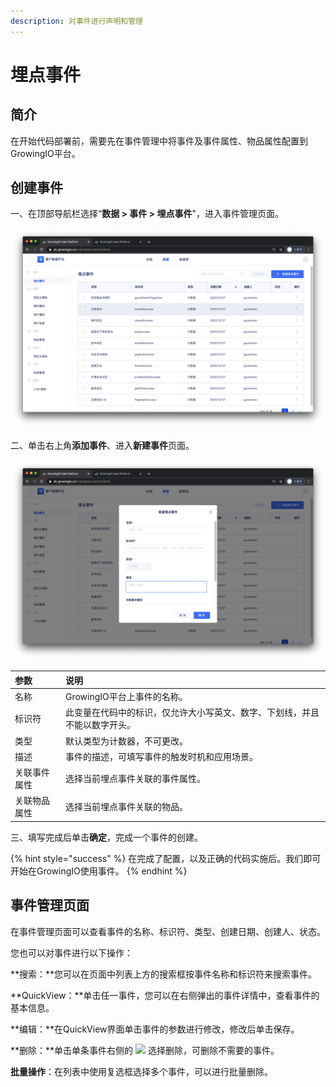 ```yaml
---
description: 对事件进行声明和管理
---
```


# 埋点事件

## 简介

在开始代码部署前，需要先在事件管理中将事件及事件属性、物品属性配置到GrowingIO平台。

## 创建事件

一、在顶部导航栏选择“**数据 &gt; 事件 &gt; 埋点事件**"，进入事件管理页面。

![](../../../../.gitbook/assets/ying-mu-jie-tu-20201207-xia-wu-4.09.24.png)

二、单击右上角**添加事件**、进入**新建事件**页面。

![](../../../../.gitbook/assets/ying-mu-jie-tu-20201207-xia-wu-4.09.52.png)

| 参数 | 说明 |
| :--- | :--- |
| 名称 | GrowingIO平台上事件的名称。 |
| 标识符 | 此变量在代码中的标识，仅允许大小写英文、数字、下划线，并且不能以数字开头。 |
| 类型 | 默认类型为计数器，不可更改。 |
| 描述 | 事件的描述，可填写事件的触发时机和应用场景。 |
| 关联事件属性 | 选择当前埋点事件关联的事件属性。 |
| 关联物品属性 | 选择当前埋点事件关联的物品。 |

三、填写完成后单击**确定**，完成一个事件的创建。

{% hint style="success" %}
在完成了配置，以及正确的代码实施后。我们即可开始在GrowingIO使用事件。
{% endhint %}

## 事件管理页面

在事件管理页面可以查看事件的名称、标识符、类型、创建日期、创建人、状态。

您也可以对事件进行以下操作：

**搜索：**您可以在页面中列表上方的搜索框按事件名称和标识符来搜索事件。

**QuickView：**单击任一事件，您可以在右侧弹出的事件详情中，查看事件的基本信息。

**编辑：**在QuickView界面单击事件的参数进行修改，修改后单击保存。

**删除：**单击单条事件右侧的 ![](https://docs.growingio.com/.gitbook/assets/-Lo08UtW7H58ehFKeZ4g-LsycTyZaItbL8_Wigcx-LsyfkaafJ-8X2utJ9BbE782B9E782B9E782B9.png) 选择删除，可删除不需要的事件。

**批量操作**：在列表中使用复选框选择多个事件，可以进行批量删除。

